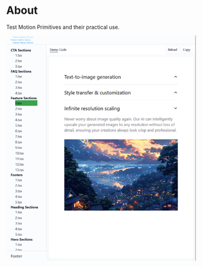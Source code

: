 # About

Test Motion Primitives and their practical use.

![image](./src/assets/previews/2025-01-30_19-00-06.png)
